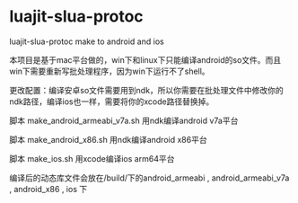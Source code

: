 # luajit-slua-protoc
luajit-slua-protoc make to android and ios

本项目是基于mac平台做的，win下和linux下只能编译android的so文件。而且win下需要重新写批处理程序，因为win下运行不了shell。

更改配置：编译安卓so文件需要用到ndk，所以你需要在批处理文件中修改你的ndk路径，编译ios也一样，需要将你的xcode路径替换掉。

脚本 make_android_armeabi_v7a.sh 用ndk编译android v7a平台

脚本 make_android_x86.sh 用ndk编译android x86平台

脚本 make_ios.sh 用xcode编译ios arm64平台

编译后的动态库文件会放在/build/下的android_armeabi , android_armeabi_v7a , android_x86 , ios 下

